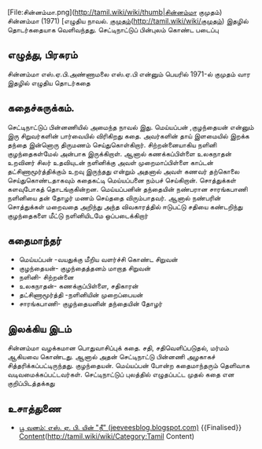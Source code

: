 [File:சின்னம்மா.png](http://tamil.wiki/wiki/thumb|சின்னம்மா குமுதம்)
சின்னம்மா (1971) [எழுதிய நாவல். [குமுதம்](எஸ்.ஏ.பி.அண்ணாமலை](http://tamil.wiki/wiki/எஸ்.ஏ.பி.அண்ணாமலை))(http://tamil.wiki/wiki/குமுதம்) இதழில் தொடர்கதையாக வெளிவந்தது. செட்டிநாட்டுப் பின்புலம் கொண்ட படைப்பு
## எழுத்து, பிரசுரம்
சின்னம்மா எஸ்.ஏ.பி.அண்ணாமலை எஸ்.ஏ.பி என்னும் பெயரில் 1971-ல் குமுதம் வார இதழில் எழுதிய தொடர்கதை
## கதைச்சுருக்கம்.
செட்டிநாட்டுப் பின்னணியில் அமைந்த நாவல் இது. மெய்யப்பன் ,குழந்தையன் என்னும் இரு சிறுவர்களின் பார்வையில் விரிகிறது கதை. அவர்களின் தாய் இளமையில் இறக்க தந்தை இன்னொரு திருமணம் செய்துகொள்கிறார். சிற்றன்னையாகிய நளினி குழந்தைகள்மேல் அன்பாக இருக்கிறாள். ஆனால் கணக்கப்பிள்ளை உலகநாதன் உறவினர் சிலர் உதவியுடன் நளினிக்கு அவள் முறைமாப்பிள்ளை காப்டன் தட்சிணாமூர்த்திக்கும் உறவு இருந்தது என்றும் அதனால் அவள் கணவர் தற்கொலை செய்துகொண்டதாகவும் கதைகட்டி மெய்யப்பனை நம்பச் செய்கிறான். சொத்துக்கள் களவுபோகத் தொடங்குகின்றன. மெய்யப்பனின் தந்தையின் நண்பரான சாரங்கபாணி நளினியை தன் தோழர் மணம் செய்ததை விரும்பாதவர். ஆனால் நண்பரின் சொத்துக்கள் மறைவதை அறிந்து அந்த விவகாரத்தில் ஈடுபட்டு சதியை கண்டறிந்து குழந்தைகளை மீட்டு நளினியிடமே ஒப்படைக்கிறார்
## கதைமாந்தர்
* மெய்யப்பன் -வயதுக்கு மீறிய வளர்ச்சி கொண்ட சிறுவன்
* குழந்தையன்- குழந்தைத்தனம் மாறாத சிறுவன்
* நளினி- சிற்றன்னை
* உலகநாதன்- கணக்குப்பிள்ளை, சதிகாரன்
* தட்சிணாமூர்த்தி -நளினியின் முறைப்பையன்
* சாரங்கபாணி- குழந்தையனின் தந்தையின் தோழர்
## இலக்கிய இடம்
சின்னம்மா வழக்கமான பொதுவாசிப்புக் கதை. சதி, சதிவெளிப்படுதல், மர்மம் ஆகியவை கொண்டது. ஆனால் அதன் செட்டிநாட்டு பின்னணி அழகாகச் சித்தரிக்கப்பட்டிருந்தது. குழந்தையன். மெய்யப்பன் போன்ற கதைமாந்தரும் தெளிவாக வடிவமைக்கப்பட்டவர்கள். செட்டிநாட்டுப் புலத்தில் எழுதப்பட்ட முதல் கதை என குறிப்பிடத்தக்கது
## உசாத்துணை
* [பூ வனம்: எஸ். ஏ. பி. யின் "நீ" (jeeveesblog.blogspot.com)](http://jeeveesblog.blogspot.com/2009/10/blog-post_04.html)
{{Finalised}}
[Content](Category:Tamil)(http://tamil.wiki/wiki/Category:Tamil Content)